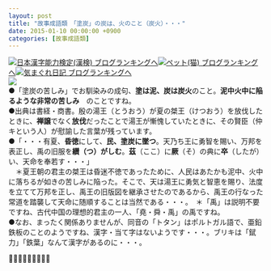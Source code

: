 ```yaml
---
layout: post
title: "故事成語類　「塗炭」の炭は、火のこと（炭火）・・・"
date: 2015-01-10 00:00:00 +0900
categories: [故事成語類]
---
```


[![](/syuusyuu9701/assets/images/故事成語類-「塗炭」の炭は、火のこと（炭火）・・・-br_c_3028_1.gif)](http://blog.with2.net/link.php?1659096:3028 "日本漢字能力検定(漢検) ブログランキングへ")[日本漢字能力検定(漢検) ブログランキングへ](http://blog.with2.net/link.php?1659096:3028)[![](/syuusyuu9701/assets/images/故事成語類-「塗炭」の炭は、火のこと（炭火）・・・-br_c_1348_1.gif)](http://blog.with2.net/link.php?1659096:1348 "ペット(猫) ブログランキングへ")[ペット(猫) ブログランキングへ](http://blog.with2.net/link.php?1659096:1348)[![](/syuusyuu9701/assets/images/故事成語類-「塗炭」の炭は、火のこと（炭火）・・・-br_c_9257_1.gif)](http://blog.with2.net/link.php?1659096:9257 "気まぐれ日記 ブログランキングへ")[気まぐれ日記 ブログランキングへ](http://blog.with2.net/link.php?1659096:9257)  
![](/syuusyuu9701/assets/images/故事成語類-「塗炭」の炭は、火のこと（炭火）・・・-bbcc8a1ca9f5ebf665b808bd3b92b2aa.jpg)  
●「塗炭の苦しみ」でお馴染みの成句、**塗は泥、炭は炭火**のこと。**泥中火中に陥るような非常の苦しみ**　のことですね。  
●出典は書経・商書。殷の湯王（とうおう）が夏の桀王（けつおう）を放伐したときに、**禅譲**でなく**放伐**だったことで湯王が慚愧していたときに、その賢臣（仲キという人）が慰諭した言葉が残っています。  
●「・・・有夏、**昏徳**にして、**民、塗炭に墜つ**。天乃ち王に勇智を賜い、万邦を表正し、禹の旧服を**纉（つ）がしむ**。**茲**（ここ）に**厥**（そ）の典に**卒**（したが）い、天命を奉若す・・・」  
　＊夏王朝の君主の桀王は昏迷不徳であったために、人民はあたかも泥中、火中に落ちるが如きの苦しみに陥った。そこで、天は湯王に勇気と智恵を賜り、法度を立てて万邦を正し、禹王の旧版図を継承させたのであるから、禹王の行なった常道を踏襲して天命に随順することは当然である・・・。　＊「禹」は説明不要ですね、古代中国の理想的君主の一人、「堯・舜・禹」の禹ですね。  
●なお、まったく関係ありませんが、同音の「トタン」はポルトガル語で、亜鉛鉄板のことのようですね、漢字・当て字はないようです・・・。ブリキは「錻力」「鉄葉」なんて漢字があるのに・・・。  
  
👋👋👋🐑🐑🐑👋👋👋  
  